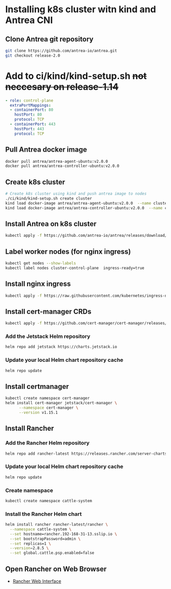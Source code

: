 

# Installing k8s cluster witn kind and Antrea CNI

## Clone Antrea git repository
```sh
git clone https://github.com/antrea-io/antrea.git
git checkout release-2.0
```

# Add to ci/kind/kind-setup.sh  ~~not neccesary on release-1.14~~
```yaml
- role: control-plane
  extraPortMappings:
  - containerPort: 80
    hostPort: 80
    protocol: TCP
  - containerPort: 443
    hostPort: 443
    protocol: TCP
```

## Pull Antrea docker image
```sh
docker pull antrea/antrea-agent-ubuntu:v2.0.0
docker pull antrea/antrea-controller-ubuntu:v2.0.0
```

## Create k8s cluster
```sh
# Create k8s cluster using kind and push antrea image to nodes
./ci/kind/kind-setup.sh create cluster
kind load docker-image antrea/antrea-agent-ubuntu:v2.0.0  --name cluster
kind load docker-image antrea/antrea-controller-ubuntu:v2.0.0  --name cluster
```

## Install Antrea on k8s cluster
```sh
kubectl apply -f https://github.com/antrea-io/antrea/releases/download/v2.0.0/antrea.yml
```

## Label worker nodes (for nginx ingress)
```sh
kubectl get nodes --show-labels
kubectl label nodes cluster-control-plane  ingress-ready=true
```

## Install nginx ingress
```sh
kubectl apply -f https://raw.githubusercontent.com/kubernetes/ingress-nginx/main/deploy/static/provider/kind/deploy.yaml
```

## Install cert-manager CRDs
```sh
kubectl apply -f https://github.com/cert-manager/cert-manager/releases/download/v1.15.1/cert-manager.crds.yaml
```

### Add the Jetstack Helm repository
```sh
helm repo add jetstack https://charts.jetstack.io
```

### Update your local Helm chart repository cache
```sh
helm repo update
```

## Install certmanager
```sh
kubectl create namespace cert-manager
helm install cert-manager jetstack/cert-manager \
      --namespace cert-manager \
      --version v1.15.1
```

## Install Rancher

### Add the Rancher Helm repository
```sh
helm repo add rancher-latest https://releases.rancher.com/server-charts/latest
```

### Update your local Helm chart repository cache
```sh
helm repo update
```

### Create namespace
```sh
kubectl create namespace cattle-system
```

### Install the Rancher Helm chart
```sh
helm install rancher rancher-latest/rancher \
  --namespace cattle-system \
  --set hostname=rancher.192-168-31-13.sslip.io \
  --set bootstrapPassword=admin \
  --set replicas=1 \
  --version=2.8.5 \
  --set global.cattle.psp.enabled=false
```

## Open Rancher on Web Browser
- [Rancher Web Interface](https://rancher.192-168-31-13.sslip.io)
